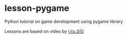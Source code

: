 # lesson-pygame
Python tutorial on game development using pygame library

Lessons are based on video by [나노코딩](https://www.youtube.com/watch?v=Dkx8Pl6QKW0)